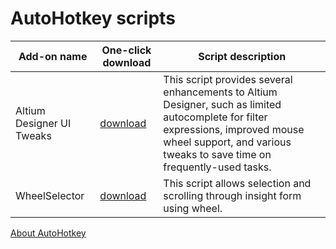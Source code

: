 # AutoHotkey scripts

Add-on name | One-click download | Script description
--- | --- | ---
Altium Designer UI Tweaks | [download](https://altium-designer-addons.github.io/DownGit/#/home?url=https://github.com/Altium-Designer-addons/scripts-libraries/tree/master/Scripts+-+Misc/AutoHotkey+Enhancement+Script) | This script provides several enhancements to Altium Designer, such as limited autocomplete for filter expressions, improved mouse wheel support, and various tweaks to save time on frequently-used tasks.
WheelSelector | [download](https://altium-designer-addons.github.io/DownGit/#/home?url=https://github.com/Altium-Designer-addons/scripts-libraries/tree/master/Scripts+-+Misc/WheelSelector) | This script allows selection and scrolling through insight form using wheel.

[About AutoHotkey](https://github.com/Altium-Designer-addons/scripts-libraries/wiki/AutoHotkey)

